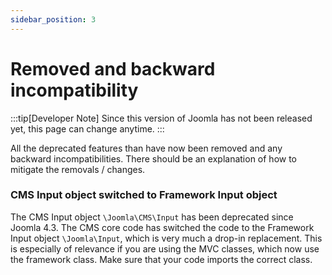 ```yaml
---
sidebar_position: 3
---
```


Removed and backward incompatibility
====================================

:::tip[Developer Note]
  Since this version of Joomla has not been released yet, this page can change anytime.
:::

All the deprecated features than have now been removed and any backward incompatibilities.
There should be an explanation of how to mitigate the removals / changes.

### CMS Input object switched to Framework Input object
The CMS Input object `\Joomla\CMS\Input` has been deprecated since Joomla 4.3. The CMS core code
has switched the code to the Framework Input object `\Joomla\Input`, which is very much a drop-in
replacement. This is especially of relevance if you are using the MVC classes, which now use the
framework class. Make sure that your code imports the correct class.

